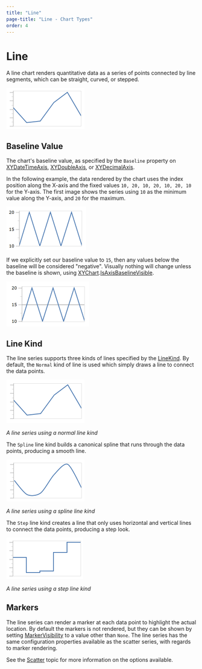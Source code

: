 ```yaml
---
title: "Line"
page-title: "Line - Chart Types"
order: 4
---
```

# Line

A line chart renders quantitative data as a series of points connected by line segments, which can be straight, curved, or stepped.

![Screenshot](../images/chart-types-line1.png)

## Baseline Value

The chart's baseline value, as specified by the `Baseline` property on [XYDateTimeAxis](xref:@ActiproUIRoot.Controls.Charts.XYDateTimeAxis), [XYDoubleAxis](xref:@ActiproUIRoot.Controls.Charts.XYDoubleAxis), or [XYDecimalAxis](xref:@ActiproUIRoot.Controls.Charts.XYDecimalAxis).

In the following example, the data rendered by the chart uses the index position along the X-axis and the fixed values `10, 20, 10, 20, 10, 20, 10` for the Y-axis.  The first image shows the series using `10` as the minimum value along the Y-axis, and `20` for the maximum.

![Screenshot](../images/chart-types-line2.png)

If we explicitly set our baseline value to `15`, then any values below the baseline will be considered "negative".  Visually nothing will change unless the baseline is shown, using [XYChart](xref:@ActiproUIRoot.Controls.Charts.XYChart).[IsAxisBaselineVisible](xref:@ActiproUIRoot.Controls.Charts.XYChart.IsAxisBaselineVisible).

![Screenshot](../images/chart-types-line2b.png)

## Line Kind

The line series supports three kinds of lines specified by the [LineKind](xref:@ActiproUIRoot.Controls.Charts.Primitives.LineSeriesBase.LineKind).  By default, the `Normal` kind of line is used which simply draws a line to connect the data points.

![Screenshot](../images/chart-types-line3.png)

*A line series using a normal line kind*

The `Spline` line kind builds a canonical spline that runs through the data points, producing a smooth line.

![Screenshot](../images/chart-types-line4.png)

*A line series using a spline line kind*

The `Step` line kind creates a line that only uses horizontal and vertical lines to connect the data points, producing a step look.

![Screenshot](../images/chart-types-line5.png)

*A line series using a step line kind*

## Markers

The line series can render a marker at each data point to highlight the actual location.  By default the markers is not rendered, but they can be shown by setting [MarkerVisibility](xref:@ActiproUIRoot.Controls.Charts.Primitives.LineSeriesBase.MarkerVisibility) to a value other than `None`.  The line series has the same configuration properties available as the scatter series, with regards to marker rendering.

See the [Scatter](scatter.md) topic for more information on the options available.
